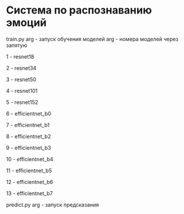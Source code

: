 # Система по распознаванию эмоций

train.py arg - запуск обучения моделей
arg - номера моделей через запятую

1 - resnet18

2 - resnet34

3 - resnet50

4 - resnet101

5 - resnet152

6 - efficientnet_b0

7 - efficientnet_b1

8 - efficientnet_b2

9 - efficientnet_b3

10 - efficientnet_b4

11 - efficientnet_b5

12 - efficientnet_b6

13 - efficientnet_b7



predict.py arg - запуск предсказания
